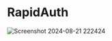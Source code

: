 # RapidAuth
![Screenshot 2024-08-21 222424](https://github.com/user-attachments/assets/e641d886-ebba-419d-9039-6a9b3ea9a6d3)
